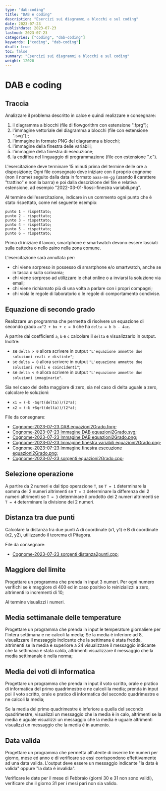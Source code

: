 ```yaml
---
type: "dab-coding"
title: "DAB e coding"
description: "Esercizi sui diagrammi a blocchi e sul coding"
date: 2023-07-23
publishdate: 2023-07-23
lastmod: 2023-07-23
categories: ["coding", "dab-coding"]
keywords: ["coding", "dab-coding"]
draft: true
toc: false
summary: "Esercizi sui diagrammi a blocchi e sul coding"
weight: 12020
---
```


# DAB e coding

## Traccia

Analizzare il problema descritto in calce e quindi realizzare e consegnare:

1. il diagramma a blocchi (file di flowgorithm con estensione ".fprg");
2. l'immagine vettoriale del diagramma a blocchi (file con estensione ".svg");;
3. l'immagine in formato PNG del diagramma a blocchi;
4. l'immagine della finestra delle variabili;
5. l'immagine della finestra di esecuzione;
6. la codifica nel linguaggio di programmazione (file con estensione ".c").

L'esercitazione deve terminare 15 minuti prima del termine delle ore a disposizione; Ogni file consegnato deve iniziare con il proprio cognome (non il nome) seguito dalla data in formato ``aaaa-mm-gg`` (usando il carattere "trattino" e non la barra) e poi dalla descrizione del file e relativa estensione, ad esempio "2022-03-01-Rossi-finestra variabili.png".

Al termine dell'esercitazione, indicare in un commento ogni punto che è stato rispettato, come nel seguente esempio:

```plaintext
punto 1 - rispettato;
punto 2 - rispettato;
punto 3 - rispettato;
punto 4 - rispettato;
punto 5 - rispettato;
punto 6 - rispettato;
```

Prima di iniziare il lavoro, smartphone e smartwatch devono essere lasciati sulla cattedra o nello zaino nella zona comune.

L'esercitazione sarà annullata per:

- chi viene sorpreso in possesso di smartphone e/o smartwatch, anche se in tasca o sulla scrivania;
- chi viene sorpreso ad utilizzare le chat online o a inviarsi la soluzione via email;
- chi viene richiamato più di una volta a parlare con i propri compagni;
- chi viola le regole di laboratorio o le regole di comportamento condivise.

## Equazione di secondo grado

Realizzare un programma che permetta di risolvere un equazione di secondo grado ``ax^2 + bx + c = 0`` che ha ``delta = b b - 4ac``.

A partire dai coefficienti ``a``, ``b`` e ``c`` calcolare il ``delta`` e visualizzarlo in output. Inoltre:

- se ``delta > 0`` allora scrivere in output ``"L'equazione ammette due soluzioni reali e distinte"``;
- se ``delta = 0`` allora scrivere in output ``"L'equazione ammette due soluzioni reali e coincidenti"``;
- se ``delta < 0`` allora scrivere in output ``"L'equazione ammette due soluzioni immaginarie"``.

Sia nel caso del delta maggiore di zero, sia nel caso di delta uguale a zero, calcolare le soluzioni:

- ``x1 = (-b -Sqrt(delta))/(2*a)``;
- ``x2 = (-b +Sqrt(delta))/(2*a)``;

File da consegnare:

- [Cognome-2023-07-23 DAB equazioni2Grado.fprg](/static/coding/dab-coding/equazioni2Grado.fprg);
- [Cognome-2023-07-23 Immagine DAB equazioni2Grado.svg](/static/coding/dab-coding/equazioni2Grado.svg);
- [Cognome-2023-07-23 Immagine DAB equazioni2Grado.png](/static/coding/dab-coding/equazioni2Grado.png);
- [Cognome-2023-07-23 Immagine finestra variabili equazioni2Grado.png](/static/coding/dab-coding/equazioni2Grado-variabili.png);
- [Cognome-2023-07-23 Immagine finestra esecuzione equazioni2Grado.png](/static/coding/dab-coding/equazioni2Grado-esecuzione.png);
- [Cognome-2023-07-23 sorgenti equazioni2Grado.cpp](/static/coding/dab-coding/equazioni2Grado.cpp);

## Selezione operazione

A partire da 2 numeri e dal tipo operazione ``T``, se ``T = 1`` determinare la somma dei 2 numeri altrimenti se ``T = 2`` determinare la differenza dei 2 numeri altrimenti se ``T = 3`` determinare il prodotto dei 2 numeri altrimenti se ``T = 4`` determinare la divisione dei 2 numeri.

## Distanza tra due punti

Calcolare la distanza tra due punti A di coordinate (x1, y1) e B di
 coordinate (x2, y2), utilizzando il teorema di Pitagora.

File da consegnare:

- [Cognome-2023-07-23 sorgenti distanza2punti.cpp](/static/coding/dab-coding/distanza2punti.cpp);

## Maggiore del limite

Progettare un programma che prenda in input 3 numeri. Per ogni numero verifichi se è maggiore di 400 ed in caso positivo lo reinizializzi a zero, altrimenti lo incrementi di 10;

Al termine visualizzi i numeri.

## Media settimanale delle temperature

Progettare un programma che prenda in input le temperature giornaliere per l'intera settimana e ne calcoli la media; Se la media è inferiore ad 8,
visualizzare il messaggio indicante che la settimana è stata fredda, altrimenti se la media è superiore a 24 visualizzare il messaggio indicante che la settimana è stata calda, altrimenti visualizzare il messaggio che la media settimanale è nella norma;

## Media dei voti di informatica

Progettare un programma che prenda in input il voto scritto, orale e pratico di informatica del primo quadrimestre e ne calcoli la media; prenda in input poi il voto scritto, orale e pratico di informatica del secondo quadrimestre e ne calcoli la media;

Se la media del primo quadrimestre è inferiore a quella del secondo quadrimestre, visualizzi un messaggio che la media è in calo, altrimenti se la media è uguale visualizzi un messaggio che la media è uguale altrimenti visualizzi un messaggio che la media è in aumento.

## Data valida

Progettare un programma che permetta all'utente di inserire tre numeri per giorno, mese ed anno e di verificare se essi corrispondono effettivamente ad una data valida. L'output deve essere un messaggio indicante "la data è valida" oppure "la data è invalida".

Verificare le date per il mese di Febbraio (giorni 30 e 31 non sono validi), verificare che il giorno 31 per i mesi pari non sia valido.
